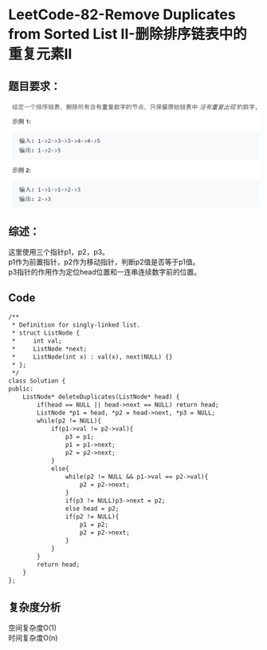 # LeetCode-82-Remove Duplicates from Sorted List II-删除排序链表中的重复元素II

## 题目要求：
![avatar](https://github.com/JakeChanFangZiyuan20/MyLeetCode/blob/master/img/82.png)





## 综述：
这里使用三个指针p1，p2，p3。  
p1作为前置指针，p2作为移动指针，判断p2值是否等于p1值。  
p3指针的作用作为定位head位置和一连串连续数字前的位置。  

## Code
```
/**
 * Definition for singly-linked list.
 * struct ListNode {
 *     int val;
 *     ListNode *next;
 *     ListNode(int x) : val(x), next(NULL) {}
 * };
 */
class Solution {
public:
    ListNode* deleteDuplicates(ListNode* head) {
        if(head == NULL || head->next == NULL) return head;
        ListNode *p1 = head, *p2 = head->next, *p3 = NULL;
        while(p2 != NULL){
            if(p1->val != p2->val){
                p3 = p1;
                p1 = p1->next;
                p2 = p2->next;
            }
            else{
                while(p2 != NULL && p1->val == p2->val){
                    p2 = p2->next;
                }
                if(p3 != NULL)p3->next = p2;
                else head = p2;
                if(p2 != NULL){
                    p1 = p2;
                    p2 = p2->next;
                }
            }
        }
        return head;
    }
};
```
  


## 复杂度分析
空间复杂度O(1)  
时间复杂度O(n)

